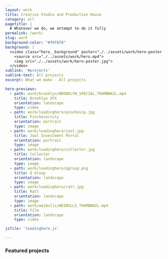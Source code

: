 ```yaml
---
layout: work
title: Creative Studio and Production House
category: all
pagetitle: |
  # Whatever we do, we attempt to do it fully
permalink: /work/
slug: work
background-color: "#f8f8f8"
background: |
  <video class="hero__background" poster="./../assets/work/hero-poster.jpg" loop autoplay muted playsinline>
    <source src="./../assets/work/hero.mp4">
    <img src="./../assets/work/hero-poster.jpg">
  </video>
sublink: '#projects'
sublink-text: All projects
excerpt: What we make - All projects

hero-previews: 
  - path: work/brooklyn/BROOKLYN_SPECIAL_THUMBNAIL.mp4
    title: Brooklyn VFX
    orientation: landscape
    type: video
  - path: work/loadinghero/pinchovip.jpg
    title: Pinchoversity
    orientation: portrait
    type: image
  - path: work/loadinghero/jool.jpg
    title: Jool Investment Portal
    orientation: portrait
    type: image
  - path: work/loadinghero/collector.jpg
    title: Collector
    orientation: landscape
    type: image
  - path: work/loadinghero/qgroup.png
    title: Q Group
    orientation: landscape
    type: image
  - path: work/loadinghero/ratt.jpg
    title: Rätt
    orientation: landscape
    type: image
  - path: work/weibulls/WEIBULLS_THUMBNAIL.mp4
    title: Film
    orientation: landscape
    type: video

jsfile: 'loadinghero.js'

---
```


### Featured projects
